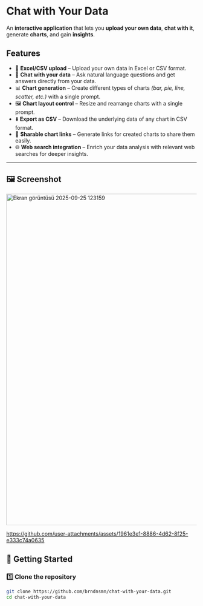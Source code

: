 # Chat with Your Data  

An **interactive application** that lets you **upload your own data**, **chat with it**, generate **charts**, and gain **insights**.  



## Features  
- 📂 **Excel/CSV upload** – Upload your own data in Excel or CSV format.  
- 💬 **Chat with your data** – Ask natural language questions and get answers directly from your data.  
- 📊 **Chart generation** – Create different types of charts *(bar, pie, line, scatter, etc.)* with a single prompt.  
- 🖼️ **Chart layout control** – Resize and rearrange charts with a single prompt.  
- ⬇️ **Export as CSV** – Download the underlying data of any chart in CSV format.  
- 🔗 **Sharable chart links** – Generate links for created charts to share them easily.  
- 🌐 **Web search integration** – Enrich your data analysis with relevant web searches for deeper insights.  

---

## 🖼️ Screenshot  
 


<img width="1898" height="874" alt="Ekran görüntüsü 2025-09-25 123159" src="https://github.com/user-attachments/assets/ab18f219-786b-45dc-8263-2336d2d087ff" />


https://github.com/user-attachments/assets/1961e3e1-8886-4d62-8f25-e333c74a0635



## 🚀 Getting Started  

### 1️⃣ Clone the repository  
```bash
git clone https://github.com/brndnsmn/chat-with-your-data.git
cd chat-with-your-data

